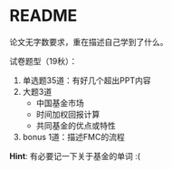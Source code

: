 # README

论文无字数要求，重在描述自己学到了什么。

试卷题型（19秋）：

1. 单选题35道：有好几个超出PPT内容
2. 大题3道
   - 中国基金市场
   - 时间加权回报计算
   - 共同基金的优点或特性
3. bonus 1道：描述FMC的流程



**Hint**: 有必要记一下关于基金的单词 :(